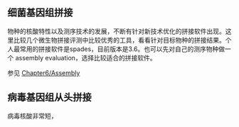 ## 细菌基因组拼接

物种的核酸特性以及测序技术的发展，不断有针对新技术优化的拼接软件出现。这里比较几个微生物拼接评测中比较优秀的工具，看看针对目标物种的拼接结果。个人最常用的拼接软件是spades，目前版本是3.6。也可以先对自己的测序物种做一个 assembly evaluation，选择比较适合的拼接软件。

参见 [Chapter6/Assembly](../chapter_6/assembly.md)


## 病毒基因组从头拼接

病毒核酸非常短，